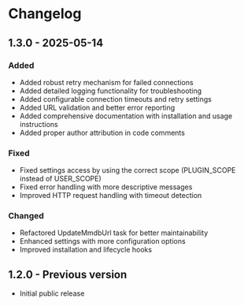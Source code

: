 # Changelog

## 1.3.0 - 2025-05-14
### Added
- Added robust retry mechanism for failed connections
- Added detailed logging functionality for troubleshooting
- Added configurable connection timeouts and retry settings
- Added URL validation and better error reporting
- Added comprehensive documentation with installation and usage instructions
- Added proper author attribution in code comments

### Fixed
- Fixed settings access by using the correct scope (PLUGIN_SCOPE instead of USER_SCOPE)
- Fixed error handling with more descriptive messages
- Improved HTTP request handling with timeout detection

### Changed
- Refactored UpdateMmdbUrl task for better maintainability
- Enhanced settings with more configuration options
- Improved installation and lifecycle hooks

## 1.2.0 - Previous version
- Initial public release